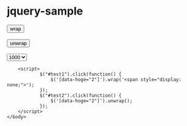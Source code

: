 # jquery-sample

<html>
    <head>
        <script src="http://code.jquery.com/jquery.min.js"></script>
    </head>
    <body>
        <input type="button" id="test1" value="wrap"><br><br>
        <input type="button" id="test2" value="unwrap"><br><br>
        <select>
            <option data-hoge='1'>1000</option>
            <option data-hoge='2'>2000</option>
            <option data-hoge='3'>3000</option>
            <option data-hoge='4'>4000</option>
        </select>

        <script>
                $("#test1").click(function() {
                    $('[data-hoge="2"]').wrap('<span style="display: none;">');
                });
                $("#test2").click(function() {
                    $('[data-hoge="2"]').unwrap();
                });
        </script>
    </body>
</html>
